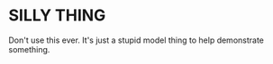 SILLY THING
===========

Don't use this ever. It's just a stupid model thing
to help demonstrate something.
